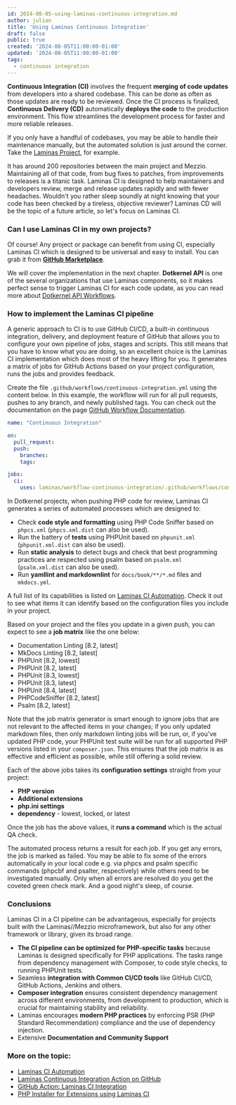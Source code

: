 ```yaml
---
id: 2024-08-05-using-laminas-continuous-integration.md
author: julian
title: 'Using Laminas Continuous Integration'
draft: false
public: true
created: '2024-08-05T11:00:00-01:00'
updated: '2024-08-05T11:00:00-01:00'
tags:
  - continuous integration
---
```


**Continuous Integration (CI)** involves the frequent **merging of code updates** from developers into a shared codebase.
This can be done as often as those updates are ready to be reviewed. Once the CI process is finalized, **Continuous Delivery (CD)** automatically **deploys the code** to the production environment.
This flow streamlines the development process for faster and more reliable releases.

<!--- EXTENDED -->

If you only have a handful of codebases, you may be able to handle their maintenance manually, but the automated solution is just around the corner.
Take the [Laminas Project](https://github.com/laminas), for example.

It has around 200 repositories between the main project and Mezzio.
Maintaining all of that code, from bug fixes to patches, from improvements to releases is a titanic task.
Laminas CI is designed to help maintainers and developers review, merge and release updates rapidly and with fewer headaches.
Wouldn't you rather sleep soundly at night knowing that your code has been checked by a tireless, objective reviewer?
Laminas CD will be the topic of a future article, so let's focus on Laminas CI.

### Can I use Laminas CI in my own projects?

Of course! Any project or package can benefit from using CI, especially Laminas CI which is designed to be universal and easy to install.
You can grab it from [**GitHub Marketplace**](https://github.com/marketplace/actions/laminas-continuous-integration).

We will cover the implementation in the next chapter.
**Dotkernel API** is one of the several organizations that use Laminas components, so it makes perfect sense to trigger Laminas CI for each code update, as you can read more about [Dotkernel API Workflows](https://github.com/dotkernel/api/tree/5.0/.github/workflows).

### How to implement the Laminas CI pipeline

A generic approach to CI is to use GitHub CI/CD, a built-in continuous integration, delivery, and deployment feature of GitHub that allows you to configure your own pipeline of jobs, stages and scripts.
This still means that you have to know what you are doing, so an excellent choice is the Laminas CI implementation which does most of the heavy lifting for you.
It generates a matrix of jobs for GitHub Actions based on your project configuration, runs the jobs and provides feedback.

Create the file `.github/workflows/continuous-integration.yml` using the content below.
In this example, the workflow will run for all pull requests, pushes to any branch, and newly published tags.
You can check out the documentation on the page [GitHub Workflow Documentation](https://docs.github.com/en/actions/using-workflows/about-workflows).

```yaml
name: "Continuous Integration"

on:
  pull_request:
  push:
    branches:
    tags:

jobs:
  ci:
    uses: laminas/workflow-continuous-integration/.github/workflows/continuous-integration.yml@1.x
```

In Dotkernel projects, when pushing PHP code for review, Laminas CI generates a series of automated processes which are designed to:

- Check **code style and formatting** using PHP Code Sniffer based on `phpcs.xml` (`phpcs.xml.dist` can also be used).
- Run the battery of **tests** using PHPUnit based on `phpunit.xml` (`phpunit.xml.dist` can also be used).
- Run **static analysis** to detect bugs and check that best programming practices are respected using psalm based on `psalm.xml` (`psalm.xml.dist` can also be used).
- Run **yamllint and markdownlint** for `docs/book/**/*.md` files and `mkdocs.yml`.

A full list of its capabilities is listed on [Laminas CI Automation](https://github.com/laminas/laminas-ci-matrix-action).
Check it out to see what items it can identify based on the configuration files you include in your project.

Based on your project and the files you update in a given push, you can expect to see a **job matrix** like the one below:

- Documentation Linting [8.2, latest]
- MkDocs Linting [8.2, latest]
- PHPUnit [8.2, lowest]
- PHPUnit [8.2, latest]
- PHPUnit [8.3, lowest]
- PHPUnit [8.3, latest]
- PHPUnit [8.4, latest]
- PHPCodeSniffer [8.2, latest]
- Psalm [8.2, latest]

Note that the job matrix generator is smart enough to ignore jobs that are not relevant to the affected items in your changes; if you only updated markdown files, then only markdown linting jobs will be run, or, if you've updated PHP code, your PHPUnit test suite will be run for all supported PHP versions listed in your `composer.json`.
This ensures that the job matrix is as effective and efficient as possible, while still offering a solid review.

Each of the above jobs takes its **configuration settings** straight from your project:

- **PHP version**
- **Additional extensions**
- **php.ini settings**
- **dependency** - lowest, locked, or latest

Once the job has the above values, it **runs a command** which is the actual QA check.

The automated process returns a result for each job.
If you get any errors, the job is marked as failed.
You may be able to fix some of the errors automatically in your local code e.g. via phpcs and psalm specific commands (phpcbf and psalter, respectively) while others need to be investigated manually.
Only when all errors are resolved do you get the coveted green check mark. And a good night's sleep, of course.

### Conclusions

Laminas CI in a CI pipeline can be advantageous, especially for projects built with the Laminas//Mezzio microframework, but also for any other framework or library, given its broad range.

- **The CI pipeline can be optimized for PHP-specific tasks** because Laminas is designed specifically for PHP applications. 
  The tasks range from dependency management with Composer, to code style checks, to running PHPUnit tests.
- Seamless **integration with Common CI/CD tools** like GitHub CI/CD, GitHub Actions, Jenkins and others.
- **Composer integration** ensures consistent dependency management across different environments, from development to production, which is crucial for maintaining stability and reliability.
- Laminas encourages **modern PHP practices** by enforcing PSR (PHP Standard Recommendation) compliance and the use of dependency injection.
- Extensive **Documentation and Community Support**

### More on the topic:

- [Laminas CI Automation](https://mwop.net/blog/2021-03-12-laminas-ci.html)
- [Laminas Continuous Integration Action on GitHub](https://github.com/laminas/laminas-continuous-integration-action)
- [GitHub Action: Laminas CI Integration](https://getlaminas.org/blog/2023-11-28-laminas-and-mezzio-supports-php-83.html)
- [PHP Installer for Extensions using Laminas CI](https://github.com/php/pie/blob/main/.github/workflows/continuous-integration.yml)
